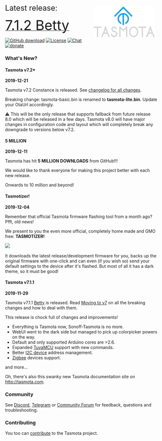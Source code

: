 
<img style="margin: 10px 10px; float:right; width:40%" src="_media/frontlogob.svg" alt="Tasmota Logo"></img>

<!-- <img src="https://user-images.githubusercontent.com/5904370/55973675-661c1400-5c86-11e9-8453-0082bfcd61b6.png" width="200" align="right"> </img> -->
<span style="font-size:25px">Latest release:</span>

<a href="https://github.com/arendst/Tasmota/releases/tag/v7.1.2"><span style="font-size:45px;">7.1.2 Betty</span></a>

<!-- <img src="https://user-images.githubusercontent.com/5904370/55974399-d4ada180-5c87-11e9-99cc-316220bf5e95.png" align="right" width=200></img> -->

[![GitHub download](https://img.shields.io/github/downloads/arendst/Tasmota/total.svg?style=flat-square&color=green)](https://github.com/arendst/Tasmota/releases/latest)
[![License](https://img.shields.io/github/license/arendst/Tasmota.svg?style=flat-square)](https://github.com/arendst/Tasmota/blob/development/LICENSE.txt)
[![Chat](https://img.shields.io/discord/479389167382691863.svg?style=flat-square&color=blueviolet)](https://discord.gg/Ks2Kzd4)
[![donate](https://img.shields.io/badge/donate-PayPal-blue.svg?style=flat-square)](https://paypal.me/tasmota)


### What's New?

<!-- tabs:start -->

#### Tasmota v7.2*
**2019-12-21**

Tasmota v7.2 Constance is released. See [changelog for all changes](7.2-changelog).

Breaking change: tasmota-basic.bin is renamed to **tasmota-lite.bin**. Update your OtaUrl accordingly.

:warning: This will be the only release that supports fallback from future release 8.0 which will be released in a few days. Tasmota v8.0 will have major changes in configuration code and layout which will completely break any downgrade to versions below v7.2.


#### **5 MILLION**
**2019-12-11**

Tasmota has hit **5 MILLION DOWNLOADS** from GitHub!!! 

We would like to thank everyone for making this project better with each new release. 

Onwards to 10 million and beyond!

#### **Tasmotizer!**
**2019-12-04**

Remember that official Tasmota firmware flashing tool from a month ago? Pfft, old news! 

We present to you the even more official, completely home made and GMO free: **TASMOTIZER!**

[<img src="https://user-images.githubusercontent.com/11555742/69891714-ec14ca00-12fe-11ea-9140-92842fa1bff9.jpg" width=300></img>](https://github.com/tasmota/tasmotizer) 

It downloads the latest release/development firmware for you, backs up the original firmware with one-click and can even (if you wish so) send your default settings to the device after it's flashed. But most of all it has a dark theme, so it must be good!

#### **Tasmota v7.1.1**
**2019-11-29**

Tasmota v7.1.1 [Betty](https://www.youtube.com/watch?v=9iEoq8qZZK8) is released. Read [Moving to v7](moving-to-v7) on all the breaking changes and how to deal with them.

This release is chock full of changes and improvements! 
* Everything is Tasmota now, Sonoff-Tasmota is no more.
* WebUI went to the dark side but managed to pick up colorpicker powers on the way. 
* Default and only supported Arduino cores are >2.6.
* Expanded [TuyaMCU](TuyaMCU) support with new commands.
* Better [I2C device](I2CDevices) address management.
* [Zigbee](Zigbee) devices support.

and more...

Oh, there's also this swanky new Tasmota documentation site on http://tasmota.com.
 
<!-- tabs:end -->

### Community
See [Discord](https://discord.gg/Ks2Kzd4), [Telegram](https://t.me/tasmota) or [Community Forum](https://groups.google.com/d/forum/sonoffusers) for feedback, questions and troubleshooting.

### Contributing
You too can [contribute](Contributing) to the Tasmota project.
